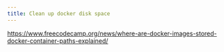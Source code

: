 ```yaml
---
title: Clean up docker disk space
---
```


https://www.freecodecamp.org/news/where-are-docker-images-stored-docker-container-paths-explained/
